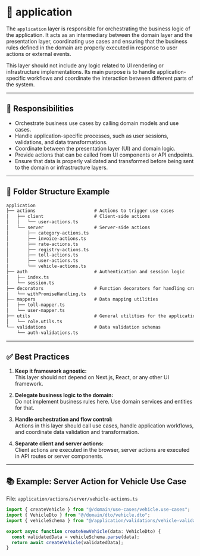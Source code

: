 # 📁 application

The `application` layer is responsible for orchestrating the business logic of the application. It acts as an intermediary between the domain layer and the presentation layer, coordinating use cases and ensuring that the business rules defined in the domain are properly executed in response to user actions or external events.

This layer should not include any logic related to UI rendering or infrastructure implementations. Its main purpose is to handle application-specific workflows and coordinate the interaction between different parts of the system.

---

## 📌 Responsibilities

- Orchestrate business use cases by calling domain models and use cases.
- Handle application-specific processes, such as user sessions, validations, and data transformations.
- Coordinate between the presentation layer (UI) and domain logic.
- Provide actions that can be called from UI components or API endpoints.
- Ensure that data is properly validated and transformed before being sent to the domain or infrastructure layers.

---

## 📂 Folder Structure Example

```markdown
application  
├── actions                      # Actions to trigger use cases  
│   ├── client                   # Client-side actions  
│   │   └── user-actions.ts  
│   └── server                   # Server-side actions  
│       ├── category-actions.ts  
│       ├── invoice-actions.ts  
│       ├── rate-actions.ts  
│       ├── registry-actions.ts  
│       ├── toll-actions.ts  
│       ├── user-actions.ts  
│       └── vehicle-actions.ts  
├── auth                         # Authentication and session logic  
│   ├── index.ts  
│   └── session.ts  
├── decorators                   # Function decorators for handling cross-cutting concerns  
│   └── withPromiseHandling.ts  
├── mappers                      # Data mapping utilities  
│   ├── toll-mapper.ts  
│   └── user-mapper.ts  
├── utils                        # General utilities for the application layer  
│   └── role.utils.ts  
└── validations                  # Data validation schemas  
    └── auth-validations.ts  
```

---

## ✅ Best Practices

1. **Keep it framework agnostic:**  
   This layer should not depend on Next.js, React, or any other UI framework.

2. **Delegate business logic to the domain:**  
   Do not implement business rules here. Use domain services and entities for that.

3. **Handle orchestration and flow control:**  
   Actions in this layer should call use cases, handle application workflows, and coordinate data validation and transformation.

4. **Separate client and server actions:**  
   Client actions are executed in the browser, server actions are executed in API routes or server components.

---

## 📚 Example: Server Action for Vehicle Use Case

File: `application/actions/server/vehicle-actions.ts`

```typescript
import { createVehicle } from "@/domain/use-cases/vehicle.use-cases";
import { VehicleDto } from "@/domain/dto/vehicle.dto";
import { vehicleSchema } from "@/application/validations/vehicle-validations";

export async function createNewVehicle(data: VehicleDto) {
  const validatedData = vehicleSchema.parse(data);
  return await createVehicle(validatedData);
}
